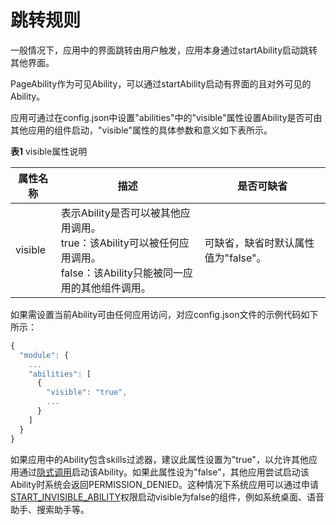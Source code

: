 # 跳转规则


一般情况下，应用中的界面跳转由用户触发，应用本身通过startAbility启动跳转其他界面。


PageAbility作为可见Ability，可以通过startAbility启动有界面的且对外可见的Ability。


应用可通过在config.json中设置"abilities"中的"visible"属性设置Ability是否可由其他应用的组件启动，"visible"属性的具体参数和意义如下表所示。


  **表1** visible属性说明

| 属性名称 | 描述 | 是否可缺省 |
| -------- | -------- | -------- |
| visible | 表示Ability是否可以被其他应用调用。<br/>true：该Ability可以被任何应用调用。<br/>false：该Ability只能被同一应用的其他组件调用。 | 可缺省，缺省时默认属性值为"false"。 |


如果需设置当前Ability可由任何应用访问，对应config.json文件的示例代码如下所示：

```ts
{
  "module": {
    ...
    "abilities": [
      {
        "visible": "true",
        ...
      }
    ]
  }
}
```


如果应用中的Ability包含skills过滤器，建议此属性设置为"true"，以允许其他应用通过[隐式调用](explicit-implicit-want-mappings.md)启动该Ability。如果此属性设为"false"，其他应用尝试启动该Ability时系统会返回PERMISSION_DENIED。这种情况下系统应用可以通过申请[START_INVISIBLE_ABILITY](../security/permission-list.md)权限启动visible为false的组件，例如系统桌面、语音助手、搜索助手等。
